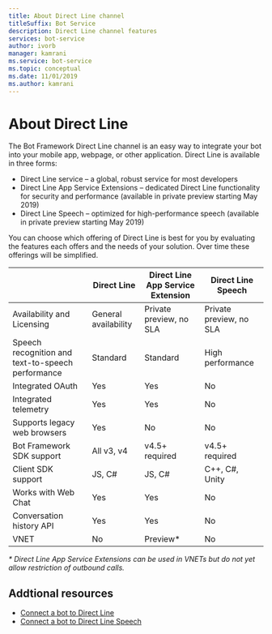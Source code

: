 ```yaml
---
title: About Direct Line channel
titleSuffix: Bot Service
description: Direct Line channel features
services: bot-service
author: ivorb
manager: kamrani
ms.service: bot-service
ms.topic: conceptual
ms.date: 11/01/2019
ms.author: kamrani
---
```


# About Direct Line

The Bot Framework Direct Line channel is an easy way to integrate your bot into your mobile app, webpage, or other application.
Direct Line is available in three forms:
- Direct Line service – a global, robust service for most developers
- Direct Line App Service Extensions – dedicated Direct Line functionality for security and performance (available in private preview starting May 2019)
- Direct Line Speech – optimized for high-performance speech (available in private preview starting May 2019)

You can choose which offering of Direct Line is best for you by evaluating the features each offers and the needs of your solution. 
Over time these offerings will be simplified.

|                            | Direct Line | Direct Line App Service Extension | Direct Line Speech |
|----------------------------|-------------|-----------------------------------|--------------------|
| Availability and Licensing    | General availability | Private preview, no SLA  | Private preview, no SLA |
| Speech recognition and text-to-speech performance | Standard | Standard | High performance |
| Integrated OAuth           | Yes | Yes | No |
| Integrated telemetry       | Yes | Yes | No |
| Supports legacy web browsers | Yes | No | No |
| Bot Framework SDK support | All v3, v4 | v4.5+ required | v4.5+ required |
| Client SDK support    | JS, C# | JS, C# | C++, C#, Unity |
| Works with Web Chat  | Yes | Yes | No|
| Conversation history API | Yes | Yes| No|
| VNET | No | Preview* | No |

_* Direct Line App Service Extensions can be used in VNETs but do not yet allow restriction of outbound calls._

## Addtional resources
- [Connect a bot to Direct Line](bot-service-channel-connect-directline.md)
- [Connect a bot to Direct Line Speech](bot-service-channel-connect-directlinespeech.md)
